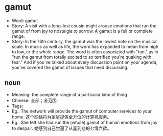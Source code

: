 # gamut

- Word: gamut
- Story: A visit with a long-lost cousin might arouse emotions that run the gamut of from joy to nostalgia to sorrow. A gamut is a full or complete range.
- Story: In the 16th century, the gamut was the lowest note on the musical scale. In music as well as life, the word has expanded to mean from high to low, or the whole range. The word is often associated with "run," as in "run the gamut from totally excited to so terrified you're quaking with fear." And if you've talked about every discussion point on your agenda, you've covered the gamut of issues that need discussing.

## noun

- Meaning: the complete range of a particular kind of thing
- Chinese: 全部；全范围
- Tags: 
- Eg.: The network will provide the gamut of computer services to your home. 这个网络将为家庭提供全方位的计算机服务。
- Eg.: She felt she had run the (whole) gamut of human emotions from joy to despair. 她感到自己尝遍了从喜到悲的七情六欲。

